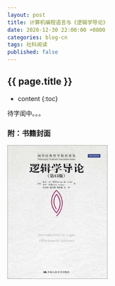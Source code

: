 ```yaml
---
layout: post
title: 计算机编程语言与《逻辑学导论》
date: 2020-12-30 22:00:00 +0800
categories: blog-cn
tags: 社科阅读
published: false
--- 
```


<h2>{{ page.title }}</h2>

* content
{:toc}

待字闺中。。。

<h3>附：书籍封面</h3>

<img src="/images/introduction_to_logic.jpeg" width="45%">
